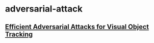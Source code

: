 # adversarial-attack
## [Efficient Adversarial Attacks for Visual Object Tracking](https://arxiv.org/abs/2008.00217v1)
